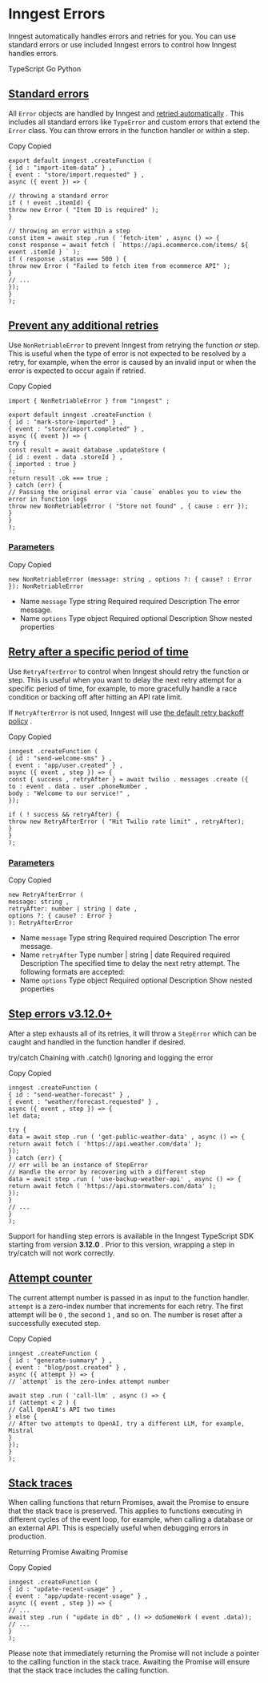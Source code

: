 # Inngest Errors

Inngest automatically handles errors and retries for you. You can use standard errors or use included Inngest errors to control how Inngest handles errors.

TypeScript Go Python

## [Standard errors](\docs\features\inngest-functions\error-retries\inngest-errors#standard-errors)

All `Error` objects are handled by Inngest and [retried automatically](\docs\features\inngest-functions\error-retries\retries) . This includes all standard errors like `TypeError` and custom errors that extend the `Error` class. You can throw errors in the function handler or within a step.

Copy Copied

```
export default inngest .createFunction (
{ id : "import-item-data" } ,
{ event : "store/import.requested" } ,
async ({ event }) => {

// throwing a standard error
if ( ! event .itemId) {
throw new Error ( "Item ID is required" );
}

// throwing an error within a step
const item = await step .run ( 'fetch-item' , async () => {
const response = await fetch ( `https://api.ecommerce.com/items/ ${ event .itemId } ` );
if ( response .status === 500 ) {
throw new Error ( "Failed to fetch item from ecommerce API" );
}
// ...
});
}
);
```

## [Prevent any additional retries](\docs\features\inngest-functions\error-retries\inngest-errors#prevent-any-additional-retries)

Use `NonRetriableError` to prevent Inngest from retrying the function *or* step. This is useful when the type of error is not expected to be resolved by a retry, for example, when the error is caused by an invalid input or when the error is expected to occur again if retried.

Copy Copied

```
import { NonRetriableError } from "inngest" ;

export default inngest .createFunction (
{ id : "mark-store-imported" } ,
{ event : "store/import.completed" } ,
async ({ event }) => {
try {
const result = await database .updateStore (
{ id : event . data .storeId } ,
{ imported : true }
);
return result .ok === true ;
} catch (err) {
// Passing the original error via `cause` enables you to view the error in function logs
throw new NonRetriableError ( "Store not found" , { cause : err });
}
}
);
```

### [Parameters](\docs\features\inngest-functions\error-retries\inngest-errors#parameters)

Copy Copied

```
new NonRetriableError (message: string , options ?: { cause? : Error }): NonRetriableError
```

- Name `message` Type string Required required Description The error message.
- Name `options` Type object Required optional Description Show nested properties

## [Retry after a specific period of time](\docs\features\inngest-functions\error-retries\inngest-errors#retry-after-a-specific-period-of-time)

Use `RetryAfterError` to control when Inngest should retry the function or step. This is useful when you want to delay the next retry attempt for a specific period of time, for example, to more gracefully handle a race condition or backing off after hitting an API rate limit.

If `RetryAfterError` is not used, Inngest will use [the default retry backoff policy](https://github.com/inngest/inngest/blob/main/pkg/backoff/backoff.go#L10-L22) .

Copy Copied

```
inngest .createFunction (
{ id : "send-welcome-sms" } ,
{ event : "app/user.created" } ,
async ({ event , step }) => {
const { success , retryAfter } = await twilio . messages .create ({
to : event . data . user .phoneNumber ,
body : "Welcome to our service!" ,
});

if ( ! success && retryAfter) {
throw new RetryAfterError ( "Hit Twilio rate limit" , retryAfter);
}
}
);
```

### [Parameters](\docs\features\inngest-functions\error-retries\inngest-errors#parameters-2)

Copy Copied

```
new RetryAfterError (
message: string ,
retryAfter: number | string | date ,
options ?: { cause? : Error }
): RetryAfterError
```

- Name `message` Type string Required required Description The error message.
- Name `retryAfter` Type number | string | date Required required Description The specified time to delay the next retry attempt. The following formats are accepted:
- Name `options` Type object Required optional Description Show nested properties

## [Step errors v3.12.0+](\docs\features\inngest-functions\error-retries\inngest-errors#step-errors)

After a step exhausts all of its retries, it will throw a `StepError` which can be caught and handled in the function handler if desired.

try/catch Chaining with .catch() Ignoring and logging the error

Copy Copied

```
inngest .createFunction (
{ id : "send-weather-forecast" } ,
{ event : "weather/forecast.requested" } ,
async ({ event , step }) => {
let data;

try {
data = await step .run ( 'get-public-weather-data' , async () => {
return await fetch ( 'https://api.weather.com/data' );
});
} catch (err) {
// err will be an instance of StepError
// Handle the error by recovering with a different step
data = await step .run ( 'use-backup-weather-api' , async () => {
return await fetch ( 'https://api.stormwaters.com/data' );
});
}
// ...
}
);
```

Support for handling step errors is available in the Inngest TypeScript SDK starting from version **3.12.0** . Prior to this version, wrapping a step in try/catch will not work correctly.

## [Attempt counter](\docs\features\inngest-functions\error-retries\inngest-errors#attempt-counter)

The current attempt number is passed in as input to the function handler. `attempt` is a zero-index number that increments for each retry. The first attempt will be `0` , the second `1` , and so on. The number is reset after a successfully executed step.

Copy Copied

```
inngest .createFunction (
{ id : "generate-summary" } ,
{ event : "blog/post.created" } ,
async ({ attempt }) => {
// `attempt` is the zero-index attempt number

await step .run ( 'call-llm' , async () => {
if (attempt < 2 ) {
// Call OpenAI's API two times
} else {
// After two attempts to OpenAI, try a different LLM, for example, Mistral
}
});
}
);
```

## [Stack traces](\docs\features\inngest-functions\error-retries\inngest-errors#stack-traces)

When calling functions that return Promises, await the Promise to ensure that the stack trace is preserved. This applies to functions executing in different cycles of the event loop, for example, when calling a database or an external API. This is especially useful when debugging errors in production.

Returning Promise Awaiting Promise

Copy Copied

```
inngest .createFunction (
{ id : "update-recent-usage" } ,
{ event : "app/update-recent-usage" } ,
async ({ event , step }) => {
// ...
await step .run ( "update in db" , () => doSomeWork ( event .data));
// ...
}
);
```

Please note that immediately returning the Promise will not include a pointer to the calling function in the stack trace. Awaiting the Promise will ensure that the stack trace includes the calling function.